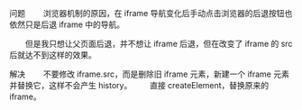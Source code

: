 问题
　　浏览器机制的原因，在 iframe 导航变化后手动点击浏览器的后退按钮也依然只是后退 iframe 中的导航。

　　但是我只想让父页面后退，并不想让 iframe 后退，但在改变了 iframe 的 src 后就达不到这样的效果。

解决
　　不要修改 iframe.src，而是删除旧 iframe 元素，新建一个 iframe 元素并替换它，这样不会产生 history。
　　直接 createElement，替换原来的 iframe。
